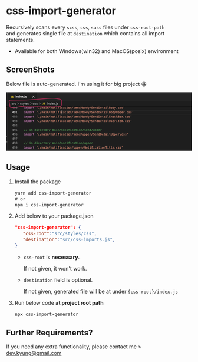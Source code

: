 # css-import-generator

Recursively scans every `scss`, `css`, `sass` files under `css-root-path`<br>
and generates single file at `destination` which contains all import statements.

- Available for both Windows(win32) and MacOS(posix) environment

## ScreenShots

Below file is auto-generated. I'm using it for big project 😀

![result-screenshot](./docs/result-screenshot.png)

## Usage

1.  Install the package

    ```shell
    yarn add css-import-generator
    # or
    npm i css-import-generator
    ```

2.  Add below to your package.json

    ```json
    "css-import-generator": {
       "css-root":"src/styles/css",
       "destination":"src/css-imports.js",
    }
    ```

    - `css-root` is **necessary**.

      If not given, it won't work.

    - `destination` field is optional.

      If not given, generated file will be at under `{css-root}/index.js`

3.  Run below code **at project root path**

    ```
    npx css-import-generator
    ```

## Further Requirements?

If you need any extra functionality, please contact me > dev.kyung@gmail.com

